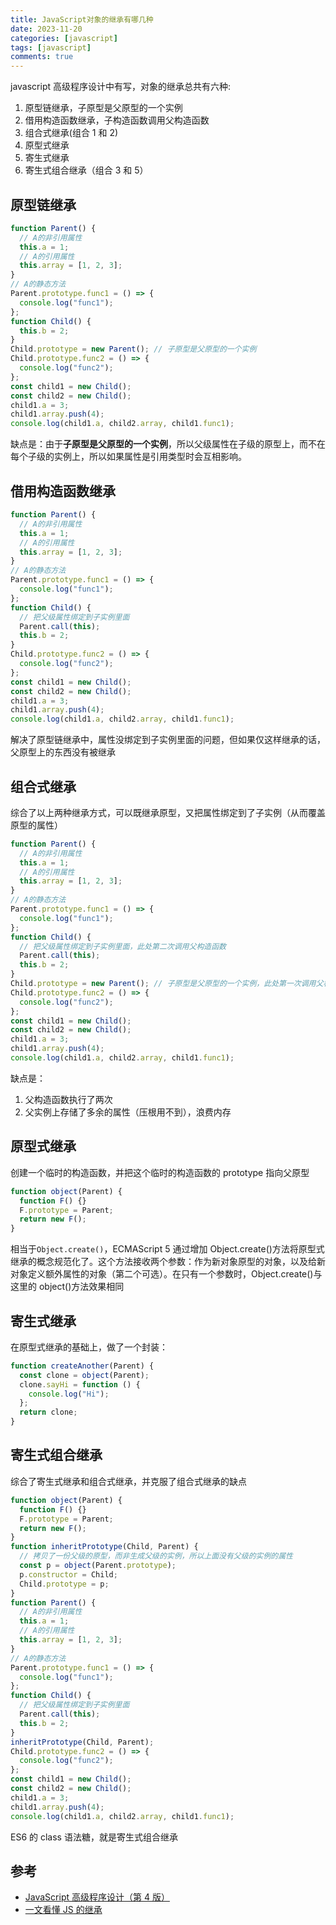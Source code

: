 ```yaml
---
title: JavaScript对象的继承有哪几种
date: 2023-11-20
categories: [javascript]
tags: [javascript]
comments: true
---
```


javascript 高级程序设计中有写，对象的继承总共有六种:

1. 原型链继承，子原型是父原型的一个实例
2. 借用构造函数继承，子构造函数调用父构造函数
3. 组合式继承(组合 1 和 2)
4. 原型式继承
5. 寄生式继承
6. 寄生式组合继承（组合 3 和 5）

<!-- more -->

## 原型链继承

```javascript
function Parent() {
  // A的非引用属性
  this.a = 1;
  // A的引用属性
  this.array = [1, 2, 3];
}
// A的静态方法
Parent.prototype.func1 = () => {
  console.log("func1");
};
function Child() {
  this.b = 2;
}
Child.prototype = new Parent(); // 子原型是父原型的一个实例
Child.prototype.func2 = () => {
  console.log("func2");
};
const child1 = new Child();
const child2 = new Child();
child1.a = 3;
child1.array.push(4);
console.log(child1.a, child2.array, child1.func1);
```

缺点是：由于**子原型是父原型的一个实例**，所以父级属性在子级的原型上，而不在每个子级的实例上，所以如果属性是引用类型时会互相影响。

## 借用构造函数继承

```javascript
function Parent() {
  // A的非引用属性
  this.a = 1;
  // A的引用属性
  this.array = [1, 2, 3];
}
// A的静态方法
Parent.prototype.func1 = () => {
  console.log("func1");
};
function Child() {
  // 把父级属性绑定到子实例里面
  Parent.call(this);
  this.b = 2;
}
Child.prototype.func2 = () => {
  console.log("func2");
};
const child1 = new Child();
const child2 = new Child();
child1.a = 3;
child1.array.push(4);
console.log(child1.a, child2.array, child1.func1);
```

解决了原型链继承中，属性没绑定到子实例里面的问题，但如果仅这样继承的话，父原型上的东西没有被继承

## 组合式继承

综合了以上两种继承方式，可以既继承原型，又把属性绑定到了子实例（从而覆盖原型的属性）

```javascript
function Parent() {
  // A的非引用属性
  this.a = 1;
  // A的引用属性
  this.array = [1, 2, 3];
}
// A的静态方法
Parent.prototype.func1 = () => {
  console.log("func1");
};
function Child() {
  // 把父级属性绑定到子实例里面，此处第二次调用父构造函数
  Parent.call(this);
  this.b = 2;
}
Child.prototype = new Parent(); // 子原型是父原型的一个实例，此处第一次调用父构造函数
Child.prototype.func2 = () => {
  console.log("func2");
};
const child1 = new Child();
const child2 = new Child();
child1.a = 3;
child1.array.push(4);
console.log(child1.a, child2.array, child1.func1);
```

缺点是：

1. 父构造函数执行了两次
2. 父实例上存储了多余的属性（压根用不到），浪费内存

## 原型式继承

创建一个临时的构造函数，并把这个临时的构造函数的 prototype 指向父原型

```javascript
function object(Parent) {
  function F() {}
  F.prototype = Parent;
  return new F();
}
```

相当于`Object.create()`，ECMAScript 5 通过增加 Object.create()方法将原型式继承的概念规范化了。这个方法接收两个参数：作为新对象原型的对象，以及给新对象定义额外属性的对象（第二个可选）。在只有一个参数时，Object.create()与这里的 object()方法效果相同

## 寄生式继承

在原型式继承的基础上，做了一个封装：

```javascript
function createAnother(Parent) {
  const clone = object(Parent);
  clone.sayHi = function () {
    console.log("Hi");
  };
  return clone;
}
```

## 寄生式组合继承

综合了寄生式继承和组合式继承，并克服了组合式继承的缺点

```javascript
function object(Parent) {
  function F() {}
  F.prototype = Parent;
  return new F();
}
function inheritPrototype(Child, Parent) {
  // 拷贝了一份父级的原型，而非生成父级的实例，所以上面没有父级的实例的属性
  const p = object(Parent.prototype);
  p.constructor = Child;
  Child.prototype = p;
}
function Parent() {
  // A的非引用属性
  this.a = 1;
  // A的引用属性
  this.array = [1, 2, 3];
}
// A的静态方法
Parent.prototype.func1 = () => {
  console.log("func1");
};
function Child() {
  // 把父级属性绑定到子实例里面
  Parent.call(this);
  this.b = 2;
}
inheritPrototype(Child, Parent);
Child.prototype.func2 = () => {
  console.log("func2");
};
const child1 = new Child();
const child2 = new Child();
child1.a = 3;
child1.array.push(4);
console.log(child1.a, child2.array, child1.func1);
```

ES6 的 class 语法糖，就是寄生式组合继承

## 参考

- [JavaScript 高级程序设计（第 4 版）](https://book.douban.com/subject/35175321/)
- [一文看懂 JS 的继承](https://www.freecodecamp.org/chinese/news/inheritance-in-js/)
